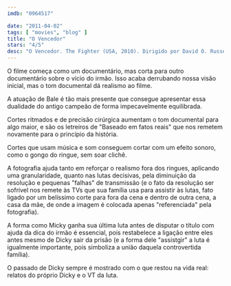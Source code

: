 ```yaml
---
imdb: "0964517"

date: "2011-04-02"
tags: [ "movies", "blog" ]
title: "O Vencedor"
stars: "4/5"
desc: "O Vencedor. The Fighter (USA, 2010). Dirigido por David O. Russell. Escrito por Scott Silver, Paul Tamasy, Eric Johnson, Paul Tamasy, Eric Johnson, Keith Dorrington. Com Mark Wahlberg, Christian Bale, Amy Adams, Melissa Leo, Mickey O'Keefe, Jack McGee, Melissa McMeekin, Bianca Hunter, Erica McDermott."
---
```

O filme começa como um documentário, mas corta para outro documentário sobre o vício do irmão. Isso acaba derrubando nossa visão inicial, mas o tom documental dá realismo ao filme.

A atuação de Bale é tão mais presente que consegue apresentar essa dualidade do antigo campeão de forma impecavelmente equilibrada.

Cortes ritmados e de precisão cirúrgica aumentam o tom documental para algo maior, e são os letreiros de "Baseado em fatos reais" que nos remetem novamente para o princípio da história.

Cortes que usam música e som conseguem cortar com um efeito sonoro, como o gongo do ringue, sem soar clichê.

A fotografia ajuda tanto em reforçar o realismo fora dos ringues, aplicando uma granularidade, quanto nas lutas decisivas, pela diminuição da resolução e pequenas "falhas" de transmissão (e o fato da resolução ser sofrível nos remete às TVs que sua família usa para assistir às lutas, fato ligado por um belíssimo corte para fora da cena e dentro de outra cena, a casa da mãe, de onde a imagem é colocada apenas "referenciada" pela fotografia).

A forma como Micky ganha sua última luta antes de disputar o título com ajuda da dica do irmão é essencial, pois restabelece a ligação entre eles antes mesmo de Dicky sair da prisão (e a forma dele "assistgir" a luta é igualmente importante, pois simboliza a união daquela controvertida família).

O passado de Dicky sempre é mostrado com o que restou na vida real: relatos do próprio Dicky e o VT da luta.


